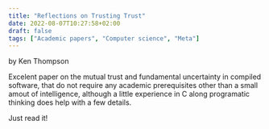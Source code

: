 ```yaml
---
title: "Reflections on Trusting Trust"
date: 2022-08-07T10:27:58+02:00
draft: false
tags: ["Academic papers", "Computer science", "Meta"]
---
```


by Ken Thompson

Excelent paper on the mutual trust and fundamental uncertainty in compiled software, 
that do not require any academic prerequisites other than a small amout of intelligence, 
although a little experience in C along programatic thinking does help with a few details. 

Just read it\!
